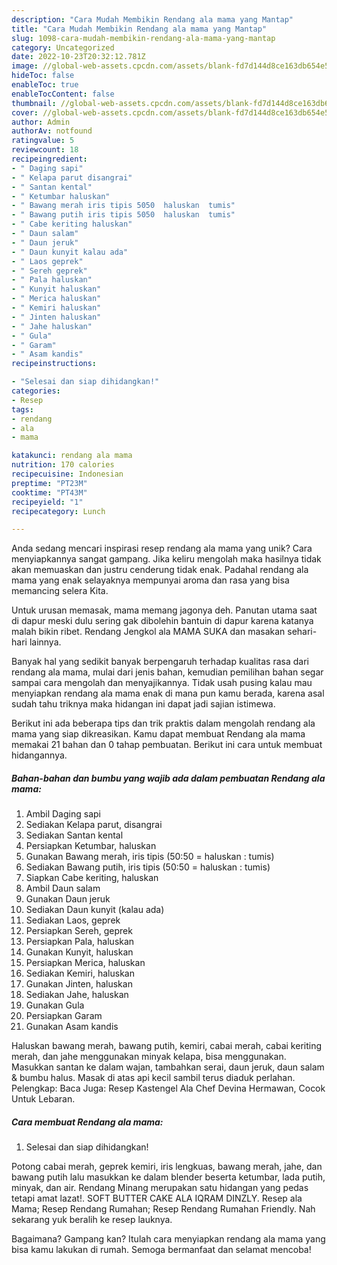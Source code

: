 ```yaml
---
description: "Cara Mudah Membikin Rendang ala mama yang Mantap"
title: "Cara Mudah Membikin Rendang ala mama yang Mantap"
slug: 1098-cara-mudah-membikin-rendang-ala-mama-yang-mantap
category: Uncategorized
date: 2022-10-23T20:32:12.781Z
image: //global-web-assets.cpcdn.com/assets/blank-fd7d144d8ce163db654e5a02c40b08a2775adb7897d16e4062681dc7e1b2800f.png
hideToc: false
enableToc: true
enableTocContent: false
thumbnail: //global-web-assets.cpcdn.com/assets/blank-fd7d144d8ce163db654e5a02c40b08a2775adb7897d16e4062681dc7e1b2800f.png
cover: //global-web-assets.cpcdn.com/assets/blank-fd7d144d8ce163db654e5a02c40b08a2775adb7897d16e4062681dc7e1b2800f.png
author: Admin
authorAv: notfound
ratingvalue: 5
reviewcount: 18
recipeingredient:
- " Daging sapi"
- " Kelapa parut disangrai"
- " Santan kental"
- " Ketumbar haluskan"
- " Bawang merah iris tipis 5050  haluskan  tumis"
- " Bawang putih iris tipis 5050  haluskan  tumis"
- " Cabe keriting haluskan"
- " Daun salam"
- " Daun jeruk"
- " Daun kunyit kalau ada"
- " Laos geprek"
- " Sereh geprek"
- " Pala haluskan"
- " Kunyit haluskan"
- " Merica haluskan"
- " Kemiri haluskan"
- " Jinten haluskan"
- " Jahe haluskan"
- " Gula"
- " Garam"
- " Asam kandis"
recipeinstructions:

- "Selesai dan siap dihidangkan!"
categories:
- Resep
tags:
- rendang
- ala
- mama

katakunci: rendang ala mama 
nutrition: 170 calories
recipecuisine: Indonesian
preptime: "PT23M"
cooktime: "PT43M"
recipeyield: "1"
recipecategory: Lunch

---
```





Anda sedang mencari inspirasi resep rendang ala mama yang unik? Cara menyiapkannya sangat gampang. Jika keliru mengolah maka hasilnya tidak akan memuaskan dan justru cenderung tidak enak. Padahal rendang ala mama yang enak selayaknya mempunyai aroma dan rasa yang bisa memancing selera Kita.





Untuk urusan memasak, mama memang jagonya deh. Panutan utama saat di dapur meski dulu sering gak dibolehin bantuin di dapur karena katanya malah bikin ribet. Rendang Jengkol ala MAMA SUKA dan masakan sehari-hari lainnya.

Banyak hal yang sedikit banyak berpengaruh terhadap kualitas rasa dari rendang ala mama, mulai dari jenis bahan, kemudian pemilihan bahan segar sampai cara mengolah dan menyajikannya. Tidak usah pusing kalau mau menyiapkan rendang ala mama enak di mana pun kamu berada, karena asal sudah tahu triknya maka hidangan ini dapat jadi sajian istimewa.






Berikut ini ada beberapa tips dan trik praktis dalam mengolah rendang ala mama yang siap dikreasikan. Kamu dapat membuat Rendang ala mama memakai 21 bahan dan 0 tahap pembuatan. Berikut ini cara untuk membuat hidangannya.

<!--inarticleads1-->

##### Bahan-bahan dan bumbu yang wajib ada dalam pembuatan Rendang ala mama:

1. Ambil  Daging sapi
1. Sediakan  Kelapa parut, disangrai
1. Sediakan  Santan kental
1. Persiapkan  Ketumbar, haluskan
1. Gunakan  Bawang merah, iris tipis (50:50 = haluskan : tumis)
1. Sediakan  Bawang putih, iris tipis (50:50 = haluskan : tumis)
1. Siapkan  Cabe keriting, haluskan
1. Ambil  Daun salam
1. Gunakan  Daun jeruk
1. Sediakan  Daun kunyit (kalau ada)
1. Sediakan  Laos, geprek
1. Persiapkan  Sereh, geprek
1. Persiapkan  Pala, haluskan
1. Gunakan  Kunyit, haluskan
1. Persiapkan  Merica, haluskan
1. Sediakan  Kemiri, haluskan
1. Gunakan  Jinten, haluskan
1. Sediakan  Jahe, haluskan
1. Gunakan  Gula
1. Persiapkan  Garam
1. Gunakan  Asam kandis


Haluskan bawang merah, bawang putih, kemiri, cabai merah, cabai keriting merah, dan jahe menggunakan minyak kelapa, bisa menggunakan. Masukkan santan ke dalam wajan, tambahkan serai, daun jeruk, daun salam &amp; bumbu halus. Masak di atas api kecil sambil terus diaduk perlahan. Pelengkap: Baca Juga: Resep Kastengel Ala Chef Devina Hermawan, Cocok Untuk Lebaran. 

<!--inarticleads2-->

##### Cara membuat Rendang ala mama:


1. Selesai dan siap dihidangkan!

Potong cabai merah, geprek kemiri, iris lengkuas, bawang merah, jahe, dan bawang putih lalu masukkan ke dalam blender beserta ketumbar, lada putih, minyak, dan air. Rendang Minang merupakan satu hidangan yang pedas tetapi amat lazat!. SOFT BUTTER CAKE ALA IQRAM DINZLY. Resep ala Mama; Resep Rendang Rumahan; Resep Rendang Rumahan Friendly. Nah sekarang yuk beralih ke resep lauknya. 

Bagaimana? Gampang kan? Itulah cara menyiapkan rendang ala mama yang bisa kamu lakukan di rumah. Semoga bermanfaat dan selamat mencoba!
